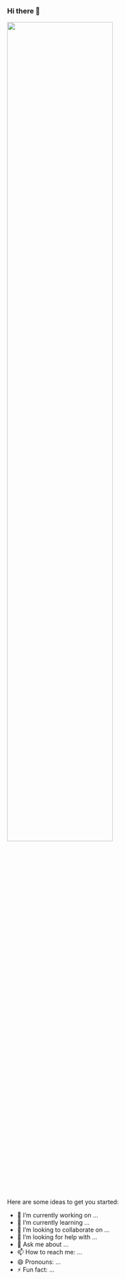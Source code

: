 ### Hi there 👋

[<img width=70% src="https://github-readme-solvedac.hyp3rflow.vercel.app/api/?handle=anchor">](https://www.acmicpc.net/user/anchor)

Here are some ideas to get you started:

- 🔭 I’m currently working on ...
- 🌱 I’m currently learning ...
- 👯 I’m looking to collaborate on ...
- 🤔 I’m looking for help with ...
- 💬 Ask me about ...
- 📫 How to reach me: ...
- 😄 Pronouns: ...
- ⚡ Fun fact: ...
